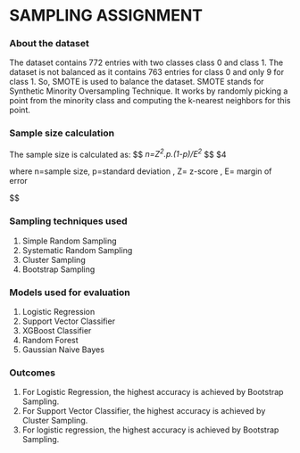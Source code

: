 <h1>SAMPLING ASSIGNMENT</h1>
<h3>About the dataset</h3>
<p>The dataset contains 772 entries with two classes class 0 and class 1. The dataset is not balanced as it contains 763 entries for class 0 and only 9 for class 1. So, SMOTE is used to balance the dataset. SMOTE stands for Synthetic Minority Oversampling Technique. It works by randomly picking a point from the minority class and computing the k-nearest neighbors for this point.</p>
<h3>Sample size calculation</h3>
The sample size is calculated as:
$$
<i>n=Z<sup>2</sup>.p.(1-p)/E<sup>2</sup></i>
$$
$4
<p>where n=sample size, p=standard deviation , Z= z-score , E= margin of error</p>
$$
<h3>Sampling techniques used</h3>
<ol>
  <li>Simple Random Sampling</li>
  <li>Systematic Random Sampling</li>
  <li>Cluster Sampling</li>
  <li>Bootstrap Sampling</li>
</ol>  
<h3>Models used for evaluation</h3>
<ol>
  <li>Logistic Regression</li>
  <li>Support Vector Classifier</li>
  <li>XGBoost Classifier</li>
  <li>Random Forest</li>
   <li>Gaussian Naive Bayes</li>
</ol>  
<h3>Outcomes</h3>
<ol>
  <li>For Logistic Regression, the highest accuracy is achieved by Bootstrap Sampling.</li>
   <li>For Support Vector Classifier, the highest accuracy is achieved by Cluster Sampling.</li>
   <li>For logistic regression, the highest accuracy is achieved by Bootstrap Sampling.</li>
</ol>
